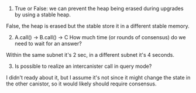 1) True or False: we can prevent the heap being erased during upgrades by using a stable heap.

False, the heap is erased but the stable store it in a different stable memory.

2) A.call() -> B.call() -> C How much time (or rounds of consensus) do we need to wait for an answer?

Within the same subnet it's 2 sec, in a different subnet it's 4 seconds.

3) Is possible to realize an intercanister call in query mode?

I didn't ready about it, but I assume it's not since it might change the state in the other canistor, so it would likely should require consensus.

